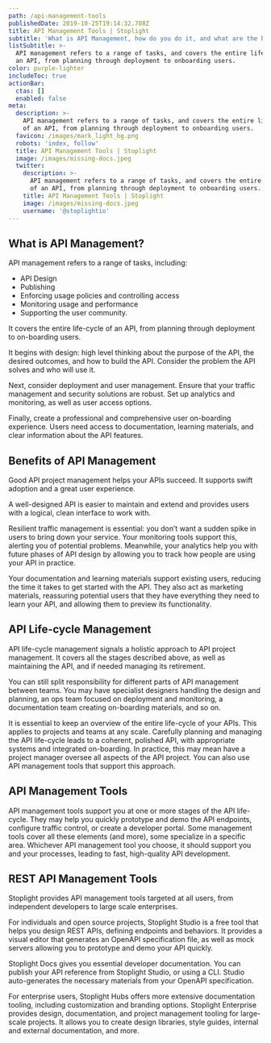 ```yaml
---
path: /api-management-tools
publishedDate: 2019-10-25T19:14:32.708Z
title: API Management Tools | Stoplight
subtitle: 'What is API Management, how do you do it, and what are the benefits?'
listSubtitle: >-
  API management refers to a range of tasks, and covers the entire lifecycle of
  an API, from planning through deployment to onboarding users.
color: purple-lighter
includeToc: true
actionBar:
  ctas: []
  enabled: false
meta:
  description: >-
    API management refers to a range of tasks, and covers the entire lifecycle
    of an API, from planning through deployment to onboarding users.
  favicon: /images/mark_light_bg.png
  robots: 'index, follow'
  title: API Management Tools | Stoplight
  image: /images/missing-docs.jpeg
  twitter:
    description: >-
      API management refers to a range of tasks, and covers the entire lifecycle
      of an API, from planning through deployment to onboarding users.
    title: API Management Tools | Stoplight
    image: /images/missing-docs.jpeg
    username: '@stoplightio'
---
```

## What is API Management?

API management refers to a range of tasks, including:

- API Design
- Publishing
- Enforcing usage policies and controlling access
- Monitoring usage and performance
- Supporting the user community. 

It covers the entire life-cycle of an API, from planning through deployment to on-boarding users.

It begins with design: high level thinking about the purpose of the API, the desired outcomes, and how to build the API. Consider the problem the API solves and who will use it. 

Next, consider deployment and user management. Ensure that your traffic management and security solutions are robust. Set up analytics and monitoring, as well as user access options.

Finally, create a professional and comprehensive user on-boarding experience. Users need access to documentation, learning materials, and clear information about the API features.

## Benefits of API Management

Good API project management helps your APIs succeed. It supports swift adoption and a great user experience.

A well-designed API is easier to maintain and extend and provides users with a logical, clean interface to work with. 

Resilient traffic management is essential: you don’t want a sudden spike in users to bring down your service. Your monitoring tools support this, alerting you of potential problems. Meanwhile, your analytics help you with future phases of API design by allowing you to track how people are using your API in practice.

Your documentation and learning materials support existing users, reducing the time it takes to get started with the API. They also act as marketing materials, reassuring potential users that they have everything they need to learn your API, and allowing them to preview its functionality.

## API Life-cycle Management

API life-cycle management signals a holistic approach to API project management. It covers all the stages described above, as well as maintaining the API, and if needed managing its retirement.

You can still split responsibility for different parts of API management between teams. You may have specialist designers handling the design and planning, an ops team focused on deployment and monitoring, a documentation team creating on-boarding materials, and so on. 

It is essential to keep an overview of the entire life-cycle of your APIs. This applies to projects and teams at any scale. Carefully planning and managing the API life-cycle leads to a coherent, polished API, with appropriate systems and integrated on-boarding. In practice, this may mean have a project manager oversee all aspects of the API project. You can also use API management tools that support this approach.

## API Management Tools

API management tools support you at one or more stages of the API life-cycle. They may help you quickly prototype and demo the API endpoints, configure traffic control, or create a developer portal. Some management tools cover all these elements (and more), some specialize in a specific area. Whichever API management tool you choose, it should support you and your processes, leading to fast, high-quality API development.

## REST API Management Tools

Stoplight provides API management tools targeted at all users, from independent developers to large scale enterprises.

For individuals and open source projects, Stoplight Studio is a free tool that helps you design REST APIs, defining endpoints and behaviors. It provides a visual editor that generates an OpenAPI specification file, as well as mock servers allowing you to prototype and demo your API quickly.

Stoplight Docs gives you essential developer documentation. You can publish your API reference from Stoplight Studio, or using a CLI. Studio auto-generates the necessary materials from your OpenAPI specification.

For enterprise users, Stoplight Hubs offers more extensive documentation tooling, including customization and branding options. Stoplight Enterprise provides design, documentation, and project management tooling for large-scale projects. It allows you to create design libraries, style guides, internal and external documentation, and more.

